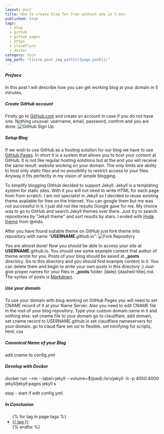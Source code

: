 ```yaml
---
layout: post
title: How to create blog for free without ads in 5 min
published: true
tags:
  - blog
  - github
  - github pages
  - https
  - cloudflare
  - docker
category: tech
img_path: "{{site.post_img_path}}{{page.path}}/"
---
```

##### Preface
In this post I will describe how you can get working blog at your domain in 5 minutes.

##### Create GitHub account
Firstly go to [GitHub.com](https://github.com) and create an account in case if you do not have one. Nothing unusual: username, email, password, confirm and you are done.
![GitHub Sign Up]({{site.img_for_posts}}{{page.path}}/github_signup.png)

##### Setup Blog

If we wish to use GitHub as a hosting solution for our blog we have to use [GitHub Pages](https://pages.github.com/). In short it is a system that allows you to host your content at GitHub. It is not like regular hosting solutions but at the end you will receive the same result: website working on your domain. The only limits are ability to host only static files and no possibility to restrict access to your files. Anyway it fits perfectly in my vision of simple blogging.

To simplify blogging GitHub decided to support Jekyll. Jekyll is a templating system for static sites. With it you will not need to write HTML for each page from from scratch. I am not specialist in Jekyll so I decided to reuse existing theme available for free on the Internet. You can google them but me was not successful in it. I just did not like results Google gave for me. My choice was to go to GitHub and search Jekyll themes over there. Just try to search repositories by "Jekyll theme" and sort results by stars. I ended with [Hyde theme](https://github.com/poole/hyde) from @mdo.

After you have found suitable theme on GitHub just fork theme into repository with name "**USERNAME**.github.io":
![Fork Repository]({{site.img_for_posts}}{{page.path}}/fork.png)

You are almost done! Now you should be able to access your site at **USERNAME**.github.io. You should see some example content that author of theme wrote for you. Posts of your blog should be saved at **_posts** directory. Go to this directory and you should find example content in it. You can delete them and begin to write your own posts in this directory ;) Just give proper names for your files in **_posts** folder. [date]-[dashed-title].md. The syntax of posts is [Markdown](https://en.wikipedia.org/wiki/Markdown).

##### Use your domain

To use your domain with blog working on GitHub Pages you will need to set CNAME record of it at your Name Server. Also you need to edit CNAME file in the root of your blog repository. Type your custom domain name in it and nothing else.
set cname file to your domain
go to claudflare, add domain, set cname record to USERNAME.github.io
set claudflare nameservers for your domain.
go to claud flare set ssl to flexible. set minifying for scripts, html, css

##### Canonical Name of your Blog
add cname to config.yml


##### Develop with Docker
docker run --rm --label=jekyll --volume=$(pwd):/srv/jekyll -it -p 4000:4000 jekyll/jekyll:pages jekyll s

stop - start if edit config.yml.

##### In Conclusion

<ul>
{% for tag in page.tags %}
    <li><a href="/tags/#{{ tag | uri_escape }}">{{ tag }}</a></li>
{% endfor %}
</ul>
